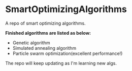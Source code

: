 # SmartOptimizingAlgorithms
A repo of smart optimizing algorithms.

**Finished algorithms are listed as below:**
- Genetic algorithm
- Simulated annealing algorithm
- Particle swarm optimization(excellent performance!)

The repo will keep updating as I'm learning new algs.
